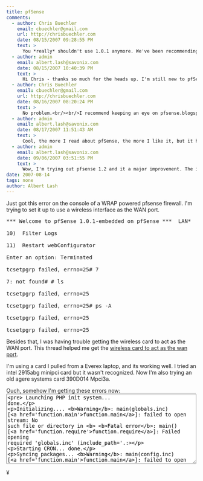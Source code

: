 ```yaml
---
title: pfSense
comments:
  - author: Chris Buechler
    email: cbuechler@gmail.com
    url: http://chrisbuechler.com
    date: 08/15/2007 09:28:55 PM
    text: >
      You *really* shouldn't use 1.0.1 anymore. We've been recommending for months that people use the most recent 1.2 RC for all new installs.
  - author: admin
    email: albert.lash@savonix.com
    date: 08/15/2007 10:40:39 PM
    text: >
      Hi Chris - thanks so much for the heads up. I'm still new to pfSense even though I've been using m0n0wall for awhile.
  - author: Chris Buechler
    email: cbuechler@gmail.com
    url: http://chrisbuechler.com
    date: 08/16/2007 08:20:24 PM
    text: >
      No problem.<br/><br/>I recommend keeping an eye on pfsense.blogspot.com, we post a lot of info on changes, recommendations, features, new releases, etc. there. Including this recommendation a few months back.
  - author: admin
    email: albert.lash@savonix.com
    date: 08/17/2007 11:51:43 AM
    text: >
      Cool, the more I read about pfSense, the more I like it, but it has been difficult for me to get my mind around it because the website(s) are a little all over the place, and when I saw a statement about how the m0n0wall docs should be used as a reference to pfsense, I guess I just latched onto that.
  - author: admin
    email: albert.lash@savonix.com
    date: 09/06/2007 03:51:55 PM
    text: >
      Wow, I'm trying out pfsense 1.2 and it a major improvement. The interface is no longer so busy, and it seems to be more stable all over. GREAT WORK!
date: 2007-08-14
tags: none
author: Albert Lash
---
```

Just got this error on the console of a WRAP powered pfsense firewall. I'm trying to set it up to use a wireless interface as the WAN port.

<pre>*** Welcome to pfSense 1.0.1-embedded on pfSense ***  LAN*                     ->   sis0    ->      192.168.0.223  OPT1(OPT1)               ->   sis1    ->      NONE(DHCP)  WAN                      ->   ath0    ->      0.0.0.0(DHCP) pfSense console setup *********************** 0)  Logout (SSH only) 1)  Assign Interfaces 2)  Set LAN IP address 3)  Reset webConfigurator password 4)  Reset to factory defaults 5)  Reboot system 6)  Halt system 7)  Ping host 8)  Shell 9)  PFtop

10)  Filter Logs

11)  Restart webConfigurator

Enter an option: Terminated

tcsetpgrp failed, errno=25# 7

7: not found# # ls

tcsetpgrp failed, errno=25

tcsetpgrp failed, errno=25# ps -A

tcsetpgrp failed, errno=25

tcsetpgrp failed, errno=25</pre>

Besides that, I was having trouble getting the wireless card to act as the WAN port. This thread helped me get the <a href="http://forum.pfsense.org/index.php/topic,5744.msg34008.html#msg34008">wireless card to act as the wan port</a>.

I'm using a card I pulled from a Everex laptop, and its working well. I tried an intel 2915abg minipci card but it wasn't recognized. Now I'm also trying an old agere systems card 390D014 Mpci3a.

Ouch, somehow I'm getting these errors now: <textarea rows="12" cols="60"><pre>
Launching PHP init system... done.

Initializing....
<b>Warning</b>:  main(globals.inc) [<a href='function.main'>function.main</a>]: failed to open stream: No such file or directory in <b>
<b>Fatal error</b>:  main() [<a href='function.require'>function.require</a>]: Failed opening required 'globals.inc' (include_path='.:>

Starting CRON... done.

Syncing packages...
<b>Warning</b>:  main(config.inc) [<a href='function.main'>function.main</a>]: failed to open stream: No such file or directory in <b>>
<b>Fatal error</b>:  main() [<a href='function.require'>function.require</a>]: Failed opening required 'config.inc' (include_path='.:'>

Executing rc.d items...  Stopping /usr/local/etc/rc.d/*.sh...done. Starting /usr/local/etc/rc.d/*.sh...done.
<b>Warning</b>:  main(config.inc) [<a href='function.main'>function.main</a>]: failed to open stream: No such file or directory in <b>>
<b>Fatal error</b>:  main() [<a href='function.require'>function.require</a>]: Failed opening required 'config.inc' (include_path='.:'>

Bootup complete

FreeBSD/i386 (Amnesiac) (console)
<b>Warning</b>:  main(config.inc) [<a href='function.main'>function.main</a>]: failed to open stream: No such file or directory in <b>>
<b>Fatal error</b>:  main() [<a href='function.require'>function.require</a>]: Failed opening required 'config.inc' (include_path='.:'></pre></textarea>

¥


